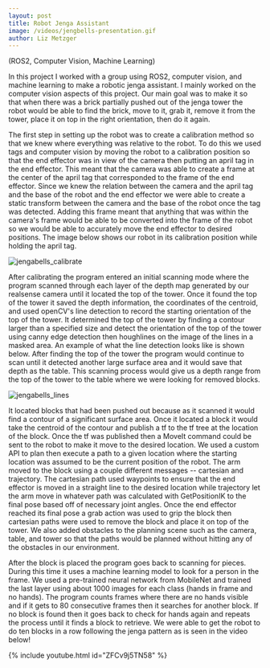 ```yaml
--- 
layout: post
title: Robot Jenga Assistant
image: /videos/jengbells-presentation.gif
author: Liz Metzger
---
```


(ROS2, Computer Vision, Machine Learning)

In this project I worked with a group using ROS2, computer vision, and machine learning to make a robotic jenga assistant. I mainly worked on the computer vision aspects of this
project. Our main goal was to make it so that when there was a brick partially pushed out of the jenga tower the robot would be able to find the brick, move to it,
grab it, remove it from the tower, place it on top in the right orientation, then do it again.
 
The first step in setting up the robot was to create a calibration method so that we knew where everything was relative to the robot. To do this we used tags and computer vision
by moving the robot to a calibration position so that the end effector was in view of the camera then putting an april tag in the end effector. This meant that the camera was able to create a frame at the center of the april tag that corresponded to the frame of the end effector. Since we knew the relation between the camera and the april tag and the base of the robot and the end effector we were able to create a static transform between the camera and the base of the robot once the tag was detected. Adding this frame meant that anything that was within the camera's frame would be able to be converted into the frame of the robot so we would be able to accurately move the end effector to desired positions. The image below shows our robot in its calibration position while holding the april tag.
 
 
![jengabells_calibrate](https://user-images.githubusercontent.com/113066141/207953649-ddb1ad7e-306a-4757-a529-b653817149e2.jpg)
 
 
After calibrating the program entered an initial scanning mode where the program scanned through each layer of the depth map generated by our realsense camera until it located the top of the tower. Once it found the top of the tower it saved the depth information, the coordinates of the centroid, and used openCV's line detection to record the starting orientation of the top of the tower. It determined the top of the tower by finding a contour larger than a specified size and detect the orientation of the top of the tower using canny edge detection then houghlines on the image of the lines in a masked area. An example of what the line detection looks like is shown below. After finding the top of the tower the program would continue to scan until it detected another large surface area and it would save that depth as the table. This scanning process would give us a depth range from the top of the tower to the table where we were looking for removed blocks.
 
 
![jengabells_lines](https://user-images.githubusercontent.com/113066141/207953537-13d00770-abe8-4372-98e5-264ca3741dc9.jpg)
 
 
It located blocks that had been pushed out because as it scanned it would find a contour of a significant surface area. Once it located a block it would take the centroid of the contour and publish a tf to the tf tree at the location of the block. Once the tf was published then a MoveIt command could be sent to the robot to make it move to the desired location. We used a custom API to plan then execute a path to a given location where the starting location was assumed to be the current position of the robot. The arm moved to the block using a couple different messages -- cartesian and trajectory. The cartesian path used waypoints to ensure that the end effector is moved in a straight line to the desired location while trajectory let the arm move in whatever path was calculated with GetPositionIK to the final pose based off of necessary joint angles. Once the end effector reached its final pose a grab action was used to grip the block then cartesian paths were used to remove the block and place it on top of the tower. We also added obstacles to the planning scene such as the camera, table, and tower so that the paths would be planned without hitting any of the obstacles in our environment.
 
After the block is placed the program goes back to scanning for pieces. During this time it uses a machine learning model to look for a person in the frame. We used a pre-trained neural network from MobileNet and trained the last layer using about 1000 images for each class (hands in frame and no hands). The program counts frames where there are no hands visible and if it gets to 80 consecutive frames then it searches for another block. If no block is found then it goes back to check for hands again and repeats the process until it finds a block to retrieve. We were able to get the robot to do ten blocks in a row following the jenga pattern as is seen in the video below!


{% include youtube.html id="ZFCv9j5TN58" %}